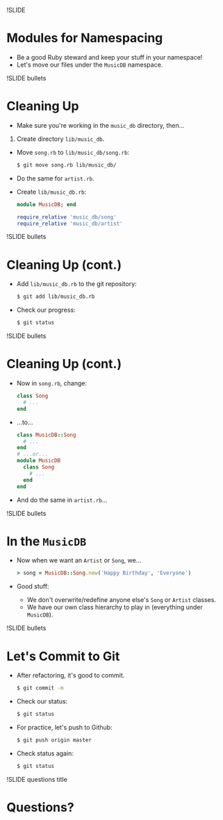 !SLIDE
# Modules for Namespacing

* Be a good Ruby steward and keep your stuff in your namespace!
* Let's move our files under the `MusicDB` namespace.

!SLIDE bullets
# Cleaning Up

* Make sure you're working in the `music_db` directory, then...

1. Create directory `lib/music_db`.
+ Move `song.rb` to `lib/music_db/song.rb`:

    ```bash
    $ git move song.rb lib/music_db/
    ```
+ Do the same for `artist.rb`.
+ Create `lib/music_db.rb`:

    ```ruby
    module MusicDB; end

    require_relative 'music_db/song'
    require_relative 'music_db/artist'
    ```

!SLIDE bullets
# Cleaning Up (cont.)

* Add `lib/music_db.rb` to the git repository:

    ```bash
    $ git add lib/music_db.rb
    ```
* Check our progress:

    ```bash
    $ git status
    ```

!SLIDE bullets
# Cleaning Up (cont.)

* Now in `song.rb`, change:

    ```ruby
    class Song
      # ...
    end
    ```
* ...to...

    ```ruby
    class MusicDB::Song
      # ...
    end
    # ...or...
    module MusicDB
      class Song
        # ...
      end
    end
    ```
* And do the same in `artist.rb`...

!SLIDE bullets
# In the `MusicDB`

* Now when we want an `Artist` or `Song`, we...

    ```ruby
    > song = MusicDB::Song.new('Happy Birthday', 'Everyone')
    ```
* Good stuff:
    * We don't overwrite/redefine anyone else's `Song` or `Artist` classes.
    * We have our own class hierarchy to play in (everything under `MusicDB`).


!SLIDE bullets
# Let's Commit to Git

* After refactoring, it's good to commit.

    ```bash
    $ git commit -m
    ```
* Check our status:

    ```bash
    $ git status
    ```
* For practice, let's push to Github:

    ```bash
    $ git push origin master
    ```

* Check status again:

    ```bash
    $ git status
    ```

!SLIDE questions title

# Questions?
